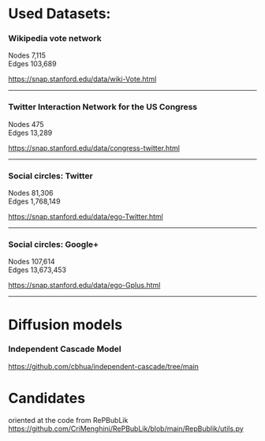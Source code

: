 # Used Datasets:

### Wikipedia vote network

Nodes 7,115 \
Edges 103,689

https://snap.stanford.edu/data/wiki-Vote.html

---

### Twitter Interaction Network for the US Congress

Nodes 475 \
Edges 13,289

https://snap.stanford.edu/data/congress-twitter.html

---

### Social circles: Twitter

Nodes 81,306\
Edges 1,768,149

https://snap.stanford.edu/data/ego-Twitter.html

---

### Social circles: Google+

Nodes 107,614 \
Edges 13,673,453

https://snap.stanford.edu/data/ego-Gplus.html

---

# Diffusion models

### Independent Cascade Model

https://github.com/cbhua/independent-cascade/tree/main

# Candidates

oriented at the code from RePBubLik
https://github.com/CriMenghini/RePBubLik/blob/main/RepBublik/utils.py
